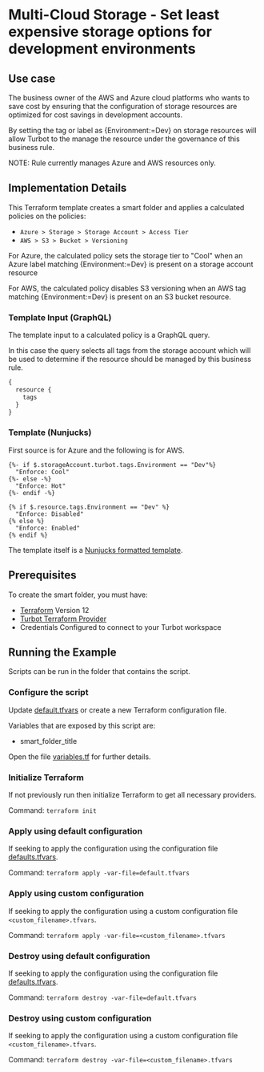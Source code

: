 # Multi-Cloud Storage - Set least expensive storage options for development environments

## Use case

The business owner of the AWS and Azure cloud platforms who wants to save cost by ensuring that the configuration of 
storage resources are optimized for cost savings in development accounts. 

By setting the tag or label as {Environment:=Dev} on storage resources will allow Turbot to the manage the resource 
under the governance of this business rule.

NOTE: Rule currently manages Azure and AWS resources only.

## Implementation Details

This Terraform template creates a smart folder and applies a calculated policies on the policies:
- `Azure > Storage > Storage Account > Access Tier`
- `AWS > S3 > Bucket > Versioning`

For Azure, the calculated policy sets the storage tier to "Cool" when an Azure label matching {Environment:=Dev} is 
present on a storage account resource

For AWS, the calculated policy disables S3 versioning when an AWS tag matching {Environment:=Dev} is present on an 
S3 bucket resource.

### Template Input (GraphQL)

The template input to a calculated policy is a GraphQL query.

In this case the query selects all tags from the storage account which will be used to determine if the resource
should be managed by this business rule.

```graphql
{ 
  resource {
    tags
  }
}
```

### Template (Nunjucks)

First source is for Azure and the following is for AWS.

```nunjucks
{%- if $.storageAccount.turbot.tags.Environment == "Dev"%}
  "Enforce: Cool"
{%- else -%}
  "Enforce: Hot"
{%- endif -%}
```

```nunjucks
{% if $.resource.tags.Environment == "Dev" %}
  "Enforce: Disabled"
{% else %}
  "Enforce: Enabled"
{% endif %}
```

The template itself is a [Nunjucks formatted template](https://mozilla.github.io/nunjucks/templating.html).

## Prerequisites

To create the smart folder, you must have:

- [Terraform](https://www.terraform.io) Version 12
- [Turbot Terraform Provider](https://turbot.com/v5/docs/reference/terraform)
- Credentials Configured to connect to your Turbot workspace

## Running the Example

Scripts can be run in the folder that contains the script.

### Configure the script

Update [default.tfvars](default.tfvars) or create a new Terraform configuration file.

Variables that are exposed by this script are:

- smart_folder_title

Open the file [variables.tf](variables.tf) for further details.

### Initialize Terraform

If not previously run then initialize Terraform to get all necessary providers.

Command: `terraform init`

### Apply using default configuration

If seeking to apply the configuration using the configuration file [defaults.tfvars](defaults.tfvars).

Command: `terraform apply -var-file=default.tfvars`

### Apply using custom configuration

If seeking to apply the configuration using a custom configuration file `<custom_filename>.tfvars`.

Command: `terraform apply -var-file=<custom_filename>.tfvars`

### Destroy using default configuration

If seeking to apply the configuration using the configuration file [defaults.tfvars](defaults.tfvars).

Command: `terraform destroy -var-file=default.tfvars`

### Destroy using custom configuration

If seeking to apply the configuration using a custom configuration file `<custom_filename>.tfvars`.

Command: `terraform destroy -var-file=<custom_filename>.tfvars`
